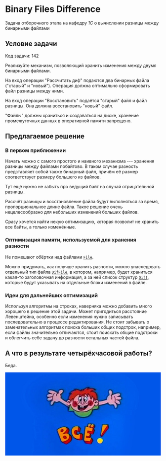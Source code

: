 # Binary Files Difference

Задача отборочного этапа на кафедру *1С* о вычислении разницы между бинарными файлами

## Условие задачи

Код задачи: 142

Реализуйте механизм, позволяющий хранить изменения между двумя бинарными файлами.

На вход операции "Рассчитать диф" подаются два бинарных файла ("старый" и "новый"). Операция должна оптимально сформировать файл разницы между ними.

На вход операции "Восстановить" подаётся "старый" файл и файл разницы. Она должна восстановить "новый" файл. 


"Файлы" должны храниться и создаваться на диске, хранение промежуточных данных в оперативной памяти запрещено.

## Предлагаемое решение

### В первом приближении

Начать можно с самого простого и наивного механизма --- хранения разницы между файлами побайтово.
В таком случае разность представляет собой также бинарный файл, причём её размер соответствует размеру большего из файлов.

Тут ещё нужно не забыть про ведущий байт на случай отрицательной разницы.

Рассчёт разницы и восстановление файла будут выполняться за время, пропорциональное длине файла. Такое решение очень 
нецелесообразно для небольших изменений больших файлов.

Сразу хочется найти некую оптимизацию, которая позволит не хранить все байты, а только изменённые.

### Оптимизация памяти, используемой для хранения разности

Не помешают обёртки над файлами [`File`](File.h).

Можно придумать, как получше хранить разности, можно унаследовать отдельный тип файла [`DifFile`](DifFile.h),
 в котором, например, будет храниться какая-то заголовочная информация, а за ней список структур
[`Diff`](Diff.h), которые будут указывать на отдельные блоки изменений в файле.


### Идеи для дальнейших оптимизаций

Используя алгоритмы на строках, наверняка можно добавить много хорошего в решение этой задачи.
Может пригодиться расстояние Левенштейна, особенно если изменения нужно записывать последовательно в процессе 
редактирования.
Не стоит забывать о замечательных алгоритмах поиска больших общих подстрок, например, если файлы значительно отличаются,
стоит поискать общие подстроки и облегчить себе задачу до разности остальных частей файла.

## А что в результате четырёхчасовой работы?

Беда.

![Vse](vse.jpg)
